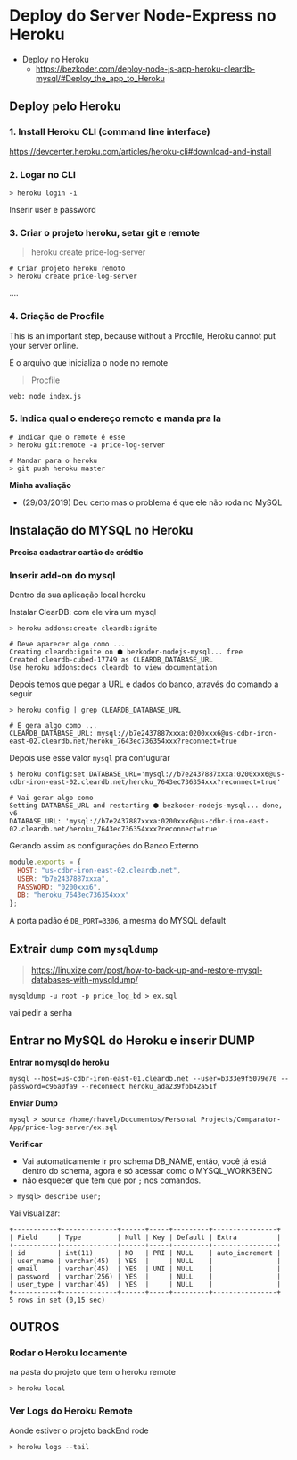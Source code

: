 # Deploy do Server Node-Express no Heroku

+ Deploy no Heroku
  - https://bezkoder.com/deploy-node-js-app-heroku-cleardb-mysql/#Deploy_the_app_to_Heroku

## Deploy pelo Heroku

### 1. Install Heroku CLI (command line interface)

https://devcenter.heroku.com/articles/heroku-cli#download-and-install

### 2. Logar no CLI

````
> heroku login -i
````
Inserir user e password

### 3. Criar o projeto heroku, setar git e remote

>  heroku create price-log-server

````
# Criar projeto heroku remoto
> heroku create price-log-server
````
....

### 4. Criação de Procfile

This is an important step, because without a Procfile, Heroku cannot put your server online.

É o arquivo que inicializa o node no remote

> Procfile
````
web: node index.js
````

### 5. Indica qual o endereço remoto e manda pra la

````
# Indicar que o remote é esse
> heroku git:remote -a price-log-server

# Mandar para o heroku
> git push heroku master
````
**Minha avaliação**
+ (29/03/2019) Deu certo mas o problema é que ele não roda no MySQL

## Instalação do MYSQL no Heroku

**Precisa cadastrar cartâo de crédtio**

### Inserir add-on do mysql

Dentro da sua aplicação local heroku

Instalar ClearDB: com ele vira um mysql 

````
> heroku addons:create cleardb:ignite

# Deve aparecer algo como ...
Creating cleardb:ignite on ⬢ bezkoder-nodejs-mysql... free
Created cleardb-cubed-17749 as CLEARDB_DATABASE_URL
Use heroku addons:docs cleardb to view documentation
````

Depois temos que pegar a URL e dados do banco, através do comando a seguir

````
> heroku config | grep CLEARDB_DATABASE_URL

# E gera algo como ...
CLEARDB_DATABASE_URL: mysql://b7e2437887xxxa:0200xxx6@us-cdbr-iron-east-02.cleardb.net/heroku_7643ec736354xxx?reconnect=true
````

Depois use esse  valor `mysql` pra confugurar

````
$ heroku config:set DATABASE_URL='mysql://b7e2437887xxxa:0200xxx6@us-cdbr-iron-east-02.cleardb.net/heroku_7643ec736354xxx?reconnect=true'

# Vai gerar algo como
Setting DATABASE_URL and restarting ⬢ bezkoder-nodejs-mysql... done, v6
DATABASE_URL: 'mysql://b7e2437887xxxa:0200xxx6@us-cdbr-iron-east-02.cleardb.net/heroku_7643ec736354xxx?reconnect=true'
````
Gerando assim as configurações do Banco Externo

````javascript
module.exports = {
  HOST: "us-cdbr-iron-east-02.cleardb.net",
  USER: "b7e2437887xxxa",
  PASSWORD: "0200xxx6",
  DB: "heroku_7643ec736354xxx"
};
````

A porta padão é `DB_PORT=3306`, a mesma do MYSQL default

## Extrair `dump` com `mysqldump`

> https://linuxize.com/post/how-to-back-up-and-restore-mysql-databases-with-mysqldump/

````
mysqldump -u root -p price_log_bd > ex.sql
````
vai pedir a senha

## Entrar no MySQL do Heroku e inserir DUMP

**Entrar no mysql do heroku**

````
mysql --host=us-cdbr-iron-east-01.cleardb.net --user=b333e9f5079e70 --password=c96a0fa9 --reconnect heroku_ada239fbb42a51f
````
**Enviar Dump**

````
mysql > source /home/rhavel/Documentos/Personal Projects/Comparator-App/price-log-server/ex.sql
````

**Verificar**

+ Vai automaticamente ir pro schema DB\_NAME, então, você já está dentro do schema, agora é só acessar como o MYSQL_WORKBENC
+ não esquecer que tem que por `;` nos comandos.

````
> mysql> describe user;
````

Vai visualizar:

````
+-----------+--------------+------+-----+---------+----------------+
| Field     | Type         | Null | Key | Default | Extra          |
+-----------+--------------+------+-----+---------+----------------+
| id        | int(11)      | NO   | PRI | NULL    | auto_increment |
| user_name | varchar(45)  | YES  |     | NULL    |                |
| email     | varchar(45)  | YES  | UNI | NULL    |                |
| password  | varchar(256) | YES  |     | NULL    |                |
| user_type | varchar(45)  | YES  |     | NULL    |                |
+-----------+--------------+------+-----+---------+----------------+
5 rows in set (0,15 sec)

````

## OUTROS

### Rodar o Heroku locamente

na pasta do projeto que tem o heroku remote

````
> heroku local
````

### Ver Logs do Heroku Remote

Aonde estiver o projeto backEnd rode

````
> heroku logs --tail
````


